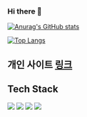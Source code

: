 ### Hi there 👋



<!--
**701tkdgns/701tkdgns** is a ✨ _special_ ✨ repository because its `README.md` (this file) appears on your GitHub profile.


Here are some ideas to get you started:

- 🔭 I’m currently working on ...
- 🌱 I’m currently learning ...
- 👯 I’m looking to collaborate on ...
- 🤔 I’m looking for help with ...
- 💬 Ask me about ...
- 📫 How to reach me: ...
- 😄 Pronouns: ...
- ⚡ Fun fact: ...
-->



[![Anurag's GitHub stats](https://github-readme-stats.vercel.app/api?username=701tkdgns&show_icons=true)](https://github.com/anuraghazra/github-readme-stats)

[![Top Langs](https://github-readme-stats.vercel.app/api/top-langs/?username=701tkdgns&layout=compact)](https://github.com/anuraghazra/github-readme-stats)
<br/>

<div>
  <h2>개인 사이트 <a href="https://701tkdgns.github.io/portfolio2">링크</a> </h2>
  
  <h2> Tech Stack </h2> 
  <div class="d-flex"> 
    <img src="https://img.shields.io/badge/JavaScript-F7DF1E?style=for-the-badge&logo=JavaScript&logoColor=black"/>
    <img src="https://img.shields.io/badge/PYTHON-3776ab?style=for-the-badge&logo=PYTHON&logoColor=white"/>
    <img src="https://img.shields.io/badge/REACT-61DAFB?style=for-the-badge&logo=REACT&logoColor=black"/>
    <img src="https://img.shields.io/badge/Node.js-339933?style=for-the-badge&logo=Node.js&logoColor=white"/>
  </div>
</div>

